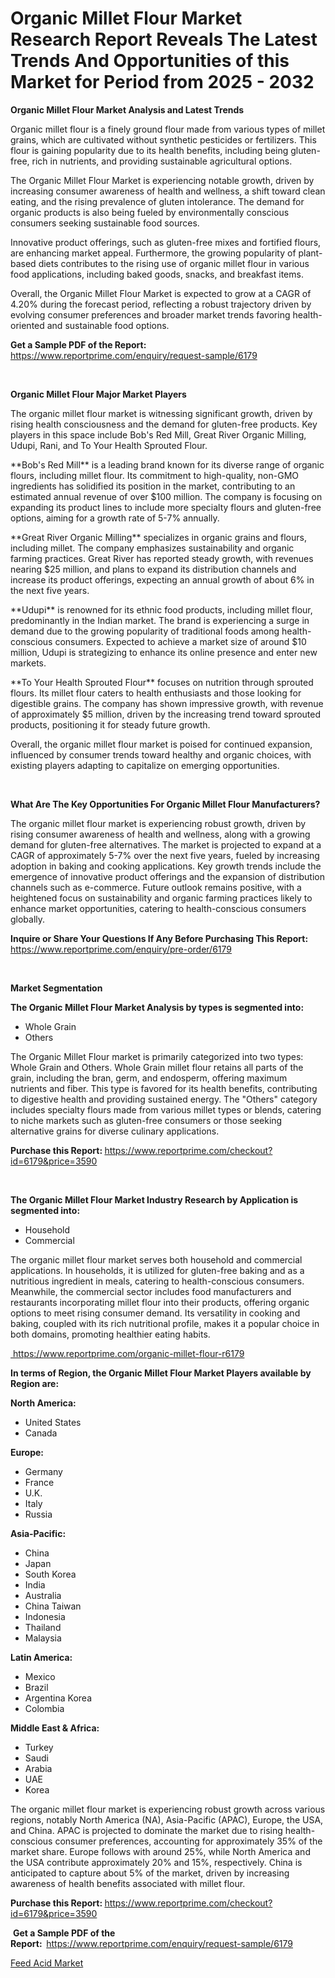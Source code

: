 <p><h1>Organic Millet Flour Market Research Report Reveals The Latest Trends And Opportunities of this Market for Period from 2025 - 2032</h1></p><p><strong>Organic Millet Flour Market Analysis and Latest Trends</strong></p>
<p><p>Organic millet flour is a finely ground flour made from various types of millet grains, which are cultivated without synthetic pesticides or fertilizers. This flour is gaining popularity due to its health benefits, including being gluten-free, rich in nutrients, and providing sustainable agricultural options. </p><p>The Organic Millet Flour Market is experiencing notable growth, driven by increasing consumer awareness of health and wellness, a shift toward clean eating, and the rising prevalence of gluten intolerance. The demand for organic products is also being fueled by environmentally conscious consumers seeking sustainable food sources. </p><p>Innovative product offerings, such as gluten-free mixes and fortified flours, are enhancing market appeal. Furthermore, the growing popularity of plant-based diets contributes to the rising use of organic millet flour in various food applications, including baked goods, snacks, and breakfast items. </p><p>Overall, the Organic Millet Flour Market is expected to grow at a CAGR of 4.20% during the forecast period, reflecting a robust trajectory driven by evolving consumer preferences and broader market trends favoring health-oriented and sustainable food options.</p></p>
<p><strong>Get a Sample PDF of the Report:&nbsp;</strong> <a href="https://www.reportprime.com/enquiry/request-sample/6179?utm_campaign=2215&utm_medium=2&utm_source=Github&utm_content=ia&utm_term=19032025&utm_id=organic-millet-flour">https://www.reportprime.com/enquiry/request-sample/6179</a></p>
<p>&nbsp;</p>
<p><strong>Organic Millet Flour Major Market Players</strong></p>
<p><p>The organic millet flour market is witnessing significant growth, driven by rising health consciousness and the demand for gluten-free products. Key players in this space include Bob's Red Mill, Great River Organic Milling, Udupi, Rani, and To Your Health Sprouted Flour.</p><p>**Bob's Red Mill** is a leading brand known for its diverse range of organic flours, including millet flour. Its commitment to high-quality, non-GMO ingredients has solidified its position in the market, contributing to an estimated annual revenue of over $100 million. The company is focusing on expanding its product lines to include more specialty flours and gluten-free options, aiming for a growth rate of 5-7% annually.</p><p>**Great River Organic Milling** specializes in organic grains and flours, including millet. The company emphasizes sustainability and organic farming practices. Great River has reported steady growth, with revenues nearing $25 million, and plans to expand its distribution channels and increase its product offerings, expecting an annual growth of about 6% in the next five years.</p><p>**Udupi** is renowned for its ethnic food products, including millet flour, predominantly in the Indian market. The brand is experiencing a surge in demand due to the growing popularity of traditional foods among health-conscious consumers. Expected to achieve a market size of around $10 million, Udupi is strategizing to enhance its online presence and enter new markets.</p><p>**To Your Health Sprouted Flour** focuses on nutrition through sprouted flours. Its millet flour caters to health enthusiasts and those looking for digestible grains. The company has shown impressive growth, with revenue of approximately $5 million, driven by the increasing trend toward sprouted products, positioning it for steady future growth.</p><p>Overall, the organic millet flour market is poised for continued expansion, influenced by consumer trends toward healthy and organic choices, with existing players adapting to capitalize on emerging opportunities.</p></p>
<p>&nbsp;</p>
<p><strong>What Are The Key Opportunities For Organic Millet Flour Manufacturers?</strong></p>
<p><p>The organic millet flour market is experiencing robust growth, driven by rising consumer awareness of health and wellness, along with a growing demand for gluten-free alternatives. The market is projected to expand at a CAGR of approximately 5-7% over the next five years, fueled by increasing adoption in baking and cooking applications. Key growth trends include the emergence of innovative product offerings and the expansion of distribution channels such as e-commerce. Future outlook remains positive, with a heightened focus on sustainability and organic farming practices likely to enhance market opportunities, catering to health-conscious consumers globally.</p></p>
<p><strong>Inquire or Share Your Questions If Any Before Purchasing This Report:</strong> <a href="https://www.reportprime.com/enquiry/pre-order/6179?utm_campaign=2215&utm_medium=2&utm_source=Github&utm_content=ia&utm_term=19032025&utm_id=organic-millet-flour">https://www.reportprime.com/enquiry/pre-order/6179</a></p>
<p>&nbsp;</p>
<p><strong>Market Segmentation</strong></p>
<p><strong>The Organic Millet Flour Market Analysis by types is segmented into:</strong></p>
<p><ul><li>Whole Grain</li><li>Others</li></ul></p>
<p><p>The Organic Millet Flour market is primarily categorized into two types: Whole Grain and Others. Whole Grain millet flour retains all parts of the grain, including the bran, germ, and endosperm, offering maximum nutrients and fiber. This type is favored for its health benefits, contributing to digestive health and providing sustained energy. The "Others" category includes specialty flours made from various millet types or blends, catering to niche markets such as gluten-free consumers or those seeking alternative grains for diverse culinary applications.</p></p>
<p><strong>Purchase this Report:&nbsp;</strong><a href="https://www.reportprime.com/checkout?id=6179&price=3590&utm_campaign=2215&utm_medium=2&utm_source=Github&utm_content=ia&utm_term=19032025&utm_id=organic-millet-flour">https://www.reportprime.com/checkout?id=6179&price=3590</a></p>
<p>&nbsp;</p>
<p><strong>The Organic Millet Flour Market Industry Research by Application is segmented into:</strong></p>
<p><ul><li>Household</li><li>Commercial</li></ul></p>
<p><p>The organic millet flour market serves both household and commercial applications. In households, it is utilized for gluten-free baking and as a nutritious ingredient in meals, catering to health-conscious consumers. Meanwhile, the commercial sector includes food manufacturers and restaurants incorporating millet flour into their products, offering organic options to meet rising consumer demand. Its versatility in cooking and baking, coupled with its rich nutritional profile, makes it a popular choice in both domains, promoting healthier eating habits.</p></p>
<p><a href="https://www.reportprime.com/organic-millet-flour-r6179?utm_campaign=2215&utm_medium=2&utm_source=Github&utm_content=ia&utm_term=19032025&utm_id=organic-millet-flour">&nbsp;https://www.reportprime.com/organic-millet-flour-r6179</a></p>
<p><strong>In terms of Region, the Organic Millet Flour Market Players available by Region are:</strong></p>
<p>
    <p> <strong> North America: </strong>
        <ul>
            <li>United States</li>
            <li>Canada</li>
        </ul>
        </p> 
    <p> <strong> Europe: </strong>
        <ul>
            <li>Germany</li>
            <li>France</li>
            <li>U.K.</li>
            <li>Italy</li>
            <li>Russia</li>
        </ul>
        </p> 
    <p> <strong> Asia-Pacific: </strong>
        <ul>
            <li>China</li>
            <li>Japan</li>
            <li>South Korea</li>
            <li>India</li>
            <li>Australia</li>
            <li>China Taiwan</li>
            <li>Indonesia</li>
            <li>Thailand</li>
            <li>Malaysia</li>
        </ul>
        </p> 
    <p> <strong> Latin America: </strong>
        <ul>
            <li>Mexico</li>
            <li>Brazil</li>
            <li>Argentina Korea</li>
            <li>Colombia</li>
        </ul>
        </p> 
    <p> <strong> Middle East & Africa: </strong>
        <ul>
            <li>Turkey</li>
            <li>Saudi</li>
            <li>Arabia</li>
            <li>UAE</li>
            <li>Korea</li>
        </ul>
    </p>
    </p>
<p><p>The organic millet flour market is experiencing robust growth across various regions, notably North America (NA), Asia-Pacific (APAC), Europe, the USA, and China. APAC is projected to dominate the market due to rising health-conscious consumer preferences, accounting for approximately 35% of the market share. Europe follows with around 25%, while North America and the USA contribute approximately 20% and 15%, respectively. China is anticipated to capture about 5% of the market, driven by increasing awareness of health benefits associated with millet flour.</p></p>
<p><strong>Purchase this Report: </strong><a href="https://www.reportprime.com/checkout?id=6179&price=3590&utm_campaign=2215&utm_medium=2&utm_source=Github&utm_content=ia&utm_term=19032025&utm_id=organic-millet-flour">https://www.reportprime.com/checkout?id=6179&price=3590</a></p>
<p>&nbsp;<strong>Get a Sample PDF of the Report:&nbsp;&nbsp;</strong><a href="https://www.reportprime.com/enquiry/request-sample/6179?utm_campaign=2215&utm_medium=2&utm_source=Github&utm_content=ia&utm_term=19032025&utm_id=organic-millet-flour">https://www.reportprime.com/enquiry/request-sample/6179</a></p>
<p><strong></strong></p>
<p><p><a href="https://github.com/hgf64gh/Market-Research-Report-List-2/blob/main/feed-acid-market.md?utm_campaign=2215&utm_medium=2&utm_source=Github&utm_content=ia&utm_term=19032025&utm_id=organic-millet-flour">Feed Acid Market</a></p></p>